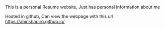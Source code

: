 

This is a personal Resume website, Just has personal information about me

Hosted in github, Can view the webpage with this url
https://ahinshapiro.github.io/
